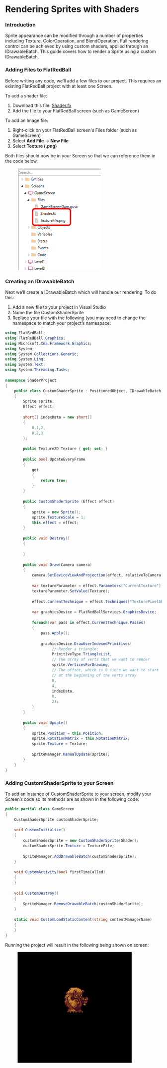 # Rendering Sprites with Shaders

### Introduction

Sprite appearance can be modified through a number of properties including Texture, ColorOperation, and BlendOperation. Full rendering control can be achieved by using custom shaders, applied through an IDrawableBatch. This guide covers how to render a Sprite using a custom IDrawableBatch.

### Adding Files to FlatRedBall

Before writing any code, we’ll add a few files to our project. This requires an existing FlatRedBall project with at least one Screen.

To add a shader file:

1. Download this file: [Shader.fx](http://files.flatredball.com/content/Tutorials/Graphics/Shader.fx)
2. Add the file to your FlatRedBall screen (such as GameScreen)

To add an Image file:

1. Right-click on your FlatRedBall screen's Files folder (such as GameScreen)
2. Select **Add File** -> **New File**
3. Select **Texture (.png)**

Both files should now be in your Screen so that we can reference them in the code below.

<figure><img src="../../.gitbook/assets/image (4) (1) (1) (1) (1) (1) (1) (1) (1) (1) (1) (1).png" alt=""><figcaption></figcaption></figure>

### **Creating an IDrawableBatch**

Next we’ll create a IDrawableBatch which will handle our rendering. To do this:

1. Add a new file to your project in Visual Studio
2. Name the file CustomShaderSprite
3. Replace your file with the following (you may need to change the namespace to match your project’s namespace:

```csharp
using FlatRedBall;
using FlatRedBall.Graphics;
using Microsoft.Xna.Framework.Graphics;
using System;
using System.Collections.Generic;
using System.Linq;
using System.Text;
using System.Threading.Tasks;

namespace ShaderProject
{
    public class CustomShaderSprite : PositionedObject, IDrawableBatch
    {
        Sprite sprite;
        Effect effect;

        short[] indexData = new short[]
        {
            0,1,2,
            0,2,3
        };

        public Texture2D Texture { get; set; }

        public bool UpdateEveryFrame
        {
            get
            {
                return true;
            }
        }

        public CustomShaderSprite (Effect effect)
        {
            sprite = new Sprite();
            sprite.TextureScale = 1;
            this.effect = effect;
        }

        public void Destroy()
        {

        }

        public void Draw(Camera camera)
        {
            camera.SetDeviceViewAndProjection(effect, relativeToCamera: false);

            var textureParameter = effect.Parameters["CurrentTexture"];
            textureParameter.SetValue(Texture);

            effect.CurrentTechnique = effect.Techniques["TexturePixelShader_Point"];

            var graphicsDevice = FlatRedBallServices.GraphicsDevice;

            foreach(var pass in effect.CurrentTechnique.Passes)
            {
                pass.Apply();

                graphicsDevice.DrawUserIndexedPrimitives(
                     // Render a triangle:
                     PrimitiveType.TriangleList,
                     // The array of verts that we want to render
                     sprite.VerticesForDrawing,
                     // The offset, which is 0 since we want to start 
                     // at the beginning of the verts array
                     0,
                     4,
                     indexData,
                     0,
                     2);
            }
        }

        public void Update()
        {
            sprite.Position = this.Position;
            sprite.RotationMatrix = this.RotationMatrix;
            sprite.Texture = Texture;

            SpriteManager.ManualUpdate(sprite);
        }
    }
}
```

### Adding CustomShaderSprite to your Screen

To add an instance of CustomShaderSprite to your screen, modify your Screen’s code so its methods are as shown in the following code:

```csharp
public partial class GameScreen
{
    CustomShaderSprite customShaderSprite;

    void CustomInitialize()
    {
        customShaderSprite = new CustomShaderSprite(Shader);
        customShaderSprite.Texture = TextureFile;

        SpriteManager.AddDrawableBatch(customShaderSprite);
    }

    void CustomActivity(bool firstTimeCalled)
    {
    }

    void CustomDestroy()
    {
        SpriteManager.RemoveDrawableBatch(customShaderSprite);
    }

    static void CustomLoadStaticContent(string contentManagerName)
    {
    }
}
```

Running the project will result in the following being shown on screen:

<figure><img src="../../.gitbook/assets/image (11) (1).png" alt=""><figcaption></figcaption></figure>

